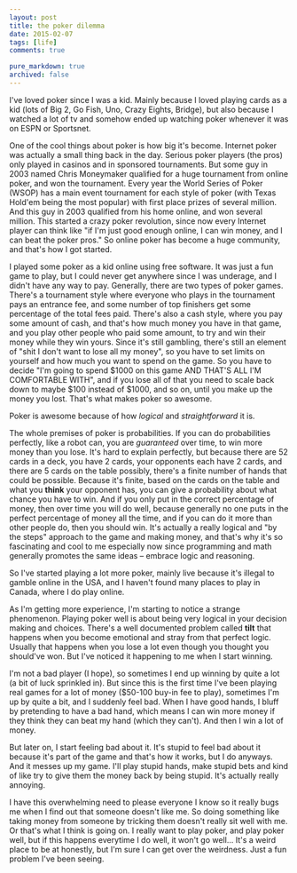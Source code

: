 ```yaml
---
layout: post
title: the poker dilemma
date: 2015-02-07
tags: [life]
comments: true

pure_markdown: true
archived: false
---
```


I've loved poker since I was a kid. Mainly because I loved playing cards as a kid (lots of Big 2, Go Fish, Uno, Crazy Eights, Bridge), but also because I watched a lot of tv and somehow ended up watching poker whenever it was on ESPN or Sportsnet.

One of the cool things about poker is how big it's become. Internet poker was actually a small thing back in the day. Serious poker players (the pros) only played in casinos and in sponsored tournaments. But some guy in 2003 named Chris Moneymaker qualified for a huge tournament from online poker, and won the tournament. Every year the World Series of Poker (WSOP) has a main event tournament for each style of poker (with Texas Hold'em being the most popular) with first place prizes of several million. And this guy in 2003 qualified from his home online, and won several million. This started a crazy poker revolution, since now every Internet player can think like "if I'm just good enough online, I can win money, and I can beat the poker pros." So online poker has become a huge community, and that's how I got started. 

I played some poker as a kid online using free software. It was just a fun game to play, but I could never get anywhere since I was underage, and I didn't have any way to pay. Generally, there are two types of poker games. There's a tournament style where everyone who plays in the tournament pays an entrance fee, and some number of top finishers get some percentage of the total fees paid. There's also a cash style, where you pay some amount of cash, and that's how much money you have in that game, and you play other people who paid some amount, to try and win their money while they win yours. Since it's still gambling, there's still an element of "shit I don't want to lose all my money", so you have to set limits on yourself and how much you want to spend on the game. So you have to decide "I'm going to spend $1000 on this game AND THAT'S ALL I'M COMFORTABLE WITH", and if you lose all of that you need to scale back down to maybe $100 instead of $1000, and so on, until you make up the money you lost. That's what makes poker so awesome.

Poker is awesome because of how *logical* and *straightforward* it is.

The whole premises of poker is probabilities. If you can do probabilities perfectly, like a robot can, you are *guaranteed* over time, to win more money than you lose. It's hard to explain perfectly, but because there are 52 cards in a deck, you have 2 cards, your opponents each have 2 cards, and there are 5 cards on the table possibly, there's a finite number of hands that could be possible. Because it's finite, based on the cards on the table and what you **think** your opponent has, you can give a probability about what chance you have to win. And if you only put in the correct percentage of money, then over time you will do well, because generally no one puts in the perfect percentage of money all the time, and if you can do it more than other people do, then you should win. It's actually a really logical and "by the steps" approach to the game and making money, and that's why it's so fascinating and cool to me especially now since programming and math generally promotes the same ideas &ndash; embrace logic and reasoning.

So I've started playing a lot more poker, mainly live because it's illegal to gamble online in the USA, and I haven't found many places to play in Canada, where I do play online. 

As I'm getting more experience, I'm starting to notice a strange phenomenon. Playing poker well is about being very logical in your decision making and choices. There's a well documented problem called **tilt** that happens when you become emotional and stray from that perfect logic. Usually that happens when you lose a lot even though you thought you should've won. But I've noticed it happening to me when I start winning. 

I'm not a bad player (I hope), so sometimes I end up winning by quite a lot (a bit of luck sprinkled in). But since this is the first time I've been playing real games for a lot of money ($50-100 buy-in fee to play), sometimes I'm up by quite a bit, and I suddenly feel bad. When I have good hands, I bluff by pretending to have a bad hand, which means I can win more money if they think they can beat my hand (which they can't). And then I win a lot of money. 

But later on, I start feeling bad about it. It's stupid to feel bad about it because it's part of the game and that's how it works, but I do anyways. And it messes up my game. I'll play stupid hands, make stupid bets and kind of like try to give them the money back by being stupid. It's actually really annoying.

I have this overwhelming need to please everyone I know so it really bugs me when I find out that someone doesn't like me. So doing something like taking money from someone by tricking them doesn't really sit well with me. Or that's what I think is going on. I really want to play poker, and play poker well, but if this happens everytime I do well, it won't go well... It's a weird place to be at honestly, but I'm sure I can get over the weirdness. Just a fun problem I've been seeing.